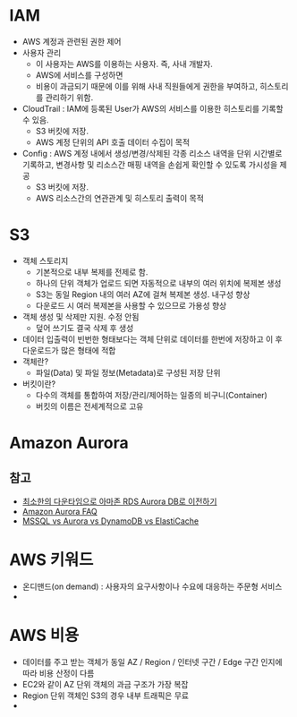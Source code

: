 # IAM

* AWS 계정과 관련된 권한 제어
* 사용자 관리
  * 이 사용자는 AWS를 이용하는 사용자. 즉, 사내 개발자.
  * AWS에 서비스를 구성하면 
  * 비용이 과금되기 때문에 이를 위해 사내 직원들에게 권한을 부여하고, 히스토리를 관리하기 위함.
* CloudTrail : IAM에 등록된 User가 AWS의 서비스를 이용한 히스토리를 기록할 수 있음.
  * S3 버킷에 저장.
  * AWS 계정 단위의 API 호출 데이터 수집이 목적
* Config : AWS 계정 내에서 생성/변경/삭제된 각종 리소스 내역을 단위 시간별로 기록하고, 변경사항 및 리소스간 매핑 내역을 손쉽게 확인할 수 있도록 가시성을 제공
  * S3 버킷에 저장.
  * AWS 리소스간의 연관관계 및 히스토리 출력이 목적



# S3

* 객체 스토리지
  * 기본적으로 내부 복제를 전제로 함.
  * 하나의 단위 객체가 업로드 되면 자동적으로 내부의 여러 위치에 복제본 생성
  * S3는 동일 Region 내의 여러 AZ에 걸쳐 복제본 생성. 내구성 향상
  * 다운로드 시 여러 복제본을 사용할 수 있으므로 가용성 향상
* 객체 생성 및 삭제만 지원. 수정 안됨
  * 덮어 쓰기도 결국 삭제 후 생성
* 데이터 입출력이 빈번한 형태보다는 객체 단위로 데이터를 한번에 저장하고 이 후 다운로드가 많은 형태에 적합
* 객체란?
  * 파일(Data) 및 파일 정보(Metadata)로 구성된 저장 단위
* 버킷이란?
  * 다수의 객체를 통합하여 저장/관리/제어하는 일종의 비구니(Container)
  * 버킷의 이름은 전세계적으로 고유





# Amazon Aurora



## 참고

* [최소한의 다운타임으로 아마존 RDS Aurora DB로 이전하기](https://blog.sendbird.com/ko/%ec%b5%9c%ec%86%8c%ed%95%9c%ec%9d%98-%eb%8b%a4%ec%9a%b4%ed%83%80%ec%9e%84%ec%9c%bc%eb%a1%9c-%ec%95%84%eb%a7%88%ec%a1%b4-rds-aurora-db%eb%a1%9c-%ec%9d%b4%ec%a0%84%ed%95%98%ea%b8%b0/)
* [Amazon Aurora FAQ](https://aws.amazon.com/ko/rds/aurora/faqs/)
* [MSSQL vs Aurora vs DynamoDB vs ElastiCache](http://www.omidmufeed.com/nosql-vs-microsoft-sql/)





# AWS 키워드

- 온디맨드(on demand) : 사용자의 요구사항이나 수요에 대응하는 주문형 서비스
- ​





# AWS 비용

- 데이터를 주고 받는 객체가 동일 AZ / Region / 인터넷 구간 / Edge 구간 인지에 따라 비용 산정이 다름
- EC2와 같이 AZ 단위 객체의 과금 구조가 가장 복잡
- Region 단위 객체인 S3의 경우 내부 트래픽은 무료
- ​